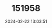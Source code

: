 ---
title: "151958"
category: "Consolea macracantha"
draft: false
date: 2024-02-22 13:03:51
languages:
  Spanish; Castilian: ["Alpargata", "Tuna de Cruz"]
---